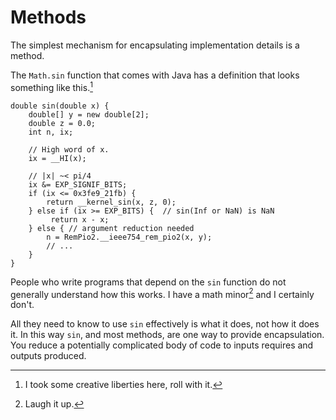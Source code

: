 # Methods

The simplest mechanism for encapsulating implementation details
is a method.

The `Math.sin` function that comes with Java has a definition that looks
something like this.[^liberties]

```java,no_run
double sin(double x) {
    double[] y = new double[2];
    double z = 0.0;
    int n, ix;

    // High word of x.
    ix = __HI(x);

    // |x| ~< pi/4
    ix &= EXP_SIGNIF_BITS;
    if (ix <= 0x3fe9_21fb) {
        return __kernel_sin(x, z, 0);
    } else if (ix >= EXP_BITS) {  // sin(Inf or NaN) is NaN
         return x - x;
    } else { // argument reduction needed
        n = RemPio2.__ieee754_rem_pio2(x, y);
        // ...
    }
}
```

People who write programs that depend on the `sin` function do not generally
understand how this works. I have a math minor[^notimpressive] and I certainly don't.

All they need to know to use `sin` effectively is what it does, not how it does it.
In this way `sin`, and most methods, are one way to provide encapsulation. You reduce
a potentially complicated body of code to inputs requires and outputs produced.

[^liberties]: I took some creative liberties here, roll with it.

[^notimpressive]: Laugh it up.